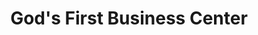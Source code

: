 ---
title: "God's First Business Center"
url: /monrovia/gods-first-business-center/
shop: Schneiderei
---